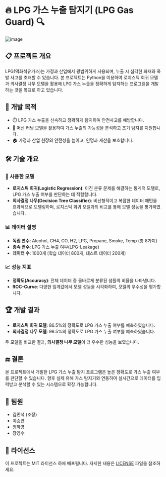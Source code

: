 # 🔥 LPG 가스 누출 탐지기 (LPG Gas Guard) 🔍

![image](https://github.com/user-attachments/assets/9ccdd86b-1bc9-4452-a209-6980684fa7f1)

## 📋 프로젝트 개요
LPG(액화석유가스)는 가정과 산업에서 광범위하게 사용되며, 누출 시 심각한 화재와 폭발 사고를 초래할 수 있습니다. 본 프로젝트는 Python을 이용하여 로지스틱 회귀 모델과 의사결정 나무 모델을 활용해 LPG 가스 누출을 정확하게 탐지하는 프로그램을 개발하는 것을 목표로 하고 있습니다.

## 🎯 개발 목적
- ⏱️ LPG 가스 누출을 신속하고 정확하게 탐지하여 안전사고를 예방합니다.
- 🤖 머신 러닝 모델을 활용하여 가스 누출의 가능성을 분석하고 조기 탐지를 지원합니다.
- 🏠 가정과 산업 현장의 안전성을 높이고, 인명과 재산을 보호합니다.

## 🛠️ 기술 개요

### 🧠 사용한 모델
- **로지스틱 회귀(Logistic Regression)**: 이진 분류 문제를 해결하는 통계적 모델로, LPG 가스 누출 여부를 판단하는 데 적합합니다.
- **의사결정 나무(Decision Tree Classifier)**: 비선형적이고 복잡한 데이터 패턴을 효과적으로 모델링하며, 로지스틱 회귀 모델과의 비교를 통해 모델 성능을 평가하였습니다.

### 📊 데이터 설명
- **독립 변수**: Alcohol, CH4, CO, H2, LPG, Propane, Smoke, Temp (총 8가지)
- **종속 변수**: LPG 가스 누출 여부(LPG-Leakage)
- **데이터 수**: 1000개 (학습 데이터 800개, 테스트 데이터 200개)

### 📈 성능 지표
- **정확도(Accuracy)**: 전체 데이터 중 올바르게 분류된 샘플의 비율을 나타냅니다.
- **ROC-Curve**: 다양한 임계값에서 모델 성능을 시각화하여, 모델의 우수성을 평가합니다.

## 🏆 개발 결과
- **로지스틱 회귀 모델**: 86.5%의 정확도로 LPG 가스 누출 여부를 예측하였습니다.
- **의사결정 나무 모델**: 98.5%의 정확도로 LPG 가스 누출 여부를 예측하였습니다.

두 모델을 비교한 결과, **의사결정 나무 모델**이 더 우수한 성능을 보였습니다.

## 🔚 결론
본 프로젝트에서 개발한 LPG 가스 누출 탐지 프로그램은 높은 정확도로 가스 누출 여부를 판단할 수 있습니다. 향후 실제 유해 가스 탐지기와 연동하여 실시간으로 데이터를 입력받고 분석할 수 있는 시스템으로 확장 가능합니다.

## 👥 팀원
- 김민석 (조장)
- 이승연
- 임하영
- 장영수

## 📜 라이선스
이 프로젝트는 MIT 라이선스 하에 배포됩니다. 자세한 내용은 [LICENSE](LICENSE) 파일을 참조하세요.

